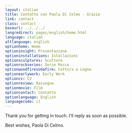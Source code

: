 ```yaml
---
layout: italian
title: Contatto con Paola Di Celmo - Grazie
link: contact
class: contact
baseurl: ../../../
langredirect: pages/english/home.html
language: italian
altlanguage: english
optionhome: Home
optioninsight: Presentazione
optioninstallations: Istallazioni
optionsculptures: Sculture
optionrockseries: Serie Rocce
optionwoodfiresodafire: Cottura a Legna
optionearlywork: Early Work
optioncv: CV
optionreview: Rassegna
optionmovie: Film
optioncontact: Contatto
optionlanguage: English
languagecode: it
---
```


Thank you for getting in touch. I'll reply as soon as possible.

Best wishes, Paola Di Celmo.
